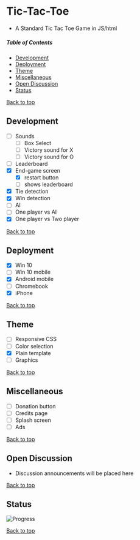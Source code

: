 # Tic-Tac-Toe
- A Standard Tic Tac Toe Game in JS/html

##### Table of Contents
* [Development](#development)
* [Deployment](#deployment)
* [Theme](#theme)
* [Miscellaneous](#miscellaneous)
* [Open Discussion](#open-discussion)
* [Status](#status)

[Back to top](#Tic-Tac-Toe)
## Development
- [ ] Sounds
  + [ ] Box Select
  + [ ] Victory sound for X
  + [ ] Victory sound for O
- [ ] Leaderboard
- [x] End-game screen
  - [x] restart button
  - [ ] shows leaderboard
- [x] Tie detection
- [x] Win detection
- [ ] AI
- [ ] One player vs AI
- [x] One player vs Two player

[Back to top](#Tic-Tac-Toe)
## Deployment
- [x] Win 10
- [ ] Win 10 mobile
- [x] Android mobile
- [ ] Chromebook
- [x] iPhone

[Back to top](#Tic-Tac-Toe)
## Theme
- [ ] Responsive CSS
- [ ] Color selection
- [x] Plain template
- [ ] Graphics

[Back to top](#Tic-Tac-Toe)
## Miscellaneous
- [ ] Donation button
- [ ] Credits page
- [ ] Splash screen
- [ ] Ads

[Back to top](#Tic-Tac-Toe)
## Open Discussion
- Discussion announcements will be placed here

[Back to top](#Tic-Tac-Toe)
## Status
![Progress](https://progress-bar.dev/3/)

[Back to top](#Tic-Tac-Toe)
